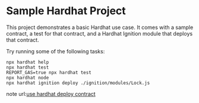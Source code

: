 # Sample Hardhat Project

This project demonstrates a basic Hardhat use case. It comes with a sample contract, a test for that contract, and a Hardhat Ignition module that deploys that contract.

Try running some of the following tasks:

```shell
npx hardhat help
npx hardhat test
REPORT_GAS=true npx hardhat test
npx hardhat node
npx hardhat ignition deploy ./ignition/modules/Lock.js
```


note url:[use hardhat deploy contract](https://o8wlphzgl6.feishu.cn/docx/K5Q5d5O6eohPsFxaTSXciXUtnde)